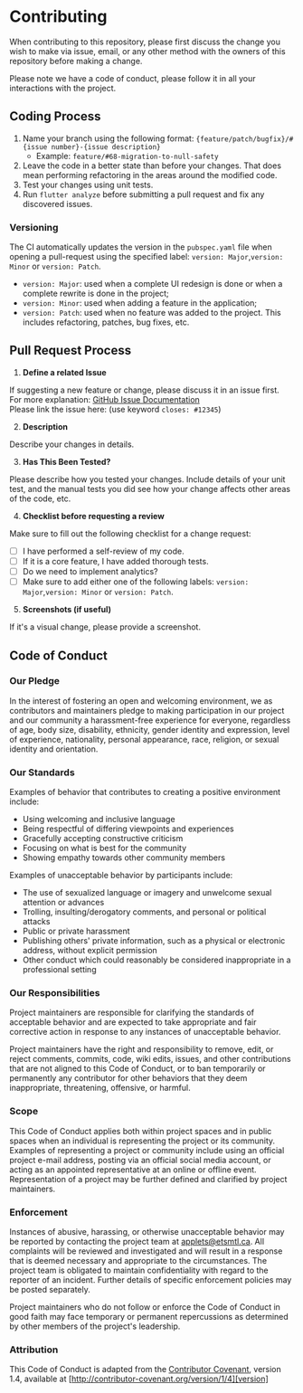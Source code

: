 # Contributing

When contributing to this repository, please first discuss the change you wish to make via issue,
email, or any other method with the owners of this repository before making a change.

Please note we have a code of conduct, please follow it in all your interactions with the project.

## Coding Process

1. Name your branch using the following format:
   `{feature/patch/bugfix}/#{issue number}-{issue description}`
    - Example: `feature/#68-migration-to-null-safety`
2. Leave the code in a better state than before your changes. That does mean performing refactoring
   in the areas around the modified code.
3. Test your changes using unit tests.
4. Run `flutter analyze` before submitting a pull request and fix any discovered issues.

### Versioning

The CI automatically updates the version in the `pubspec.yaml` file when opening a pull-request
using the specified label: `version: Major`,`version: Minor` or `version: Patch`.

- `version: Major`: used when a complete UI redesign is done or when a complete rewrite is done in
  the project;
- `version: Minor`: used when adding a feature in the application;
- `version: Patch`: used when no feature was added to the project. This includes refactoring,
  patches, bug fixes, etc.

## Pull Request Process

1. **Define a related Issue**

If suggesting a new feature or change, please discuss it in an issue first.
<br/>For more explanation: 
[GitHub Issue Documentation](https://docs.github.com/en/issues/tracking-your-work-with-issues/linking-a-pull-request-to-an-issue#linking-a-pull-request-to-an-issue-using-a-keyword)
<br/>Please link the issue here: (use keyword `closes: #12345`)

2. **Description**

Describe your changes in details.

3. **Has This Been Tested?**

Please describe how you tested your changes.
Include details of your unit test, and the manual tests you did
see how your change affects other areas of the code, etc.

4. **Checklist before requesting a review**

Make sure to fill out the following checklist for a change request:

- [ ] I have performed a self-review of my code.
- [ ] If it is a core feature, I have added thorough tests.
- [ ] Do we need to implement analytics?
- [ ] Make sure to add either one of the following labels: `version: Major`,`version: Minor` or `version: Patch`.

5. **Screenshots (if useful)**

If it's a visual change, please provide a screenshot.

## Code of Conduct

### Our Pledge

In the interest of fostering an open and welcoming environment, we as
contributors and maintainers pledge to making participation in our project and
our community a harassment-free experience for everyone, regardless of age, body
size, disability, ethnicity, gender identity and expression, level of experience,
nationality, personal appearance, race, religion, or sexual identity and
orientation.

### Our Standards

Examples of behavior that contributes to creating a positive environment
include:

* Using welcoming and inclusive language
* Being respectful of differing viewpoints and experiences
* Gracefully accepting constructive criticism
* Focusing on what is best for the community
* Showing empathy towards other community members

Examples of unacceptable behavior by participants include:

* The use of sexualized language or imagery and unwelcome sexual attention or
  advances
* Trolling, insulting/derogatory comments, and personal or political attacks
* Public or private harassment
* Publishing others' private information, such as a physical or electronic
  address, without explicit permission
* Other conduct which could reasonably be considered inappropriate in a
  professional setting

### Our Responsibilities

Project maintainers are responsible for clarifying the standards of acceptable
behavior and are expected to take appropriate and fair corrective action in
response to any instances of unacceptable behavior.

Project maintainers have the right and responsibility to remove, edit, or
reject comments, commits, code, wiki edits, issues, and other contributions
that are not aligned to this Code of Conduct, or to ban temporarily or
permanently any contributor for other behaviors that they deem inappropriate,
threatening, offensive, or harmful.

### Scope

This Code of Conduct applies both within project spaces and in public spaces
when an individual is representing the project or its community. Examples of
representing a project or community include using an official project e-mail
address, posting via an official social media account, or acting as an appointed
representative at an online or offline event. Representation of a project may be
further defined and clarified by project maintainers.

### Enforcement

Instances of abusive, harassing, or otherwise unacceptable behavior may be
reported by contacting the project team at [applets@etsmtl.ca](mailto:applets@etsmtl.ca). All
complaints will be reviewed and investigated and will result in a response that
is deemed necessary and appropriate to the circumstances. The project team is
obligated to maintain confidentiality with regard to the reporter of an incident.
Further details of specific enforcement policies may be posted separately.

Project maintainers who do not follow or enforce the Code of Conduct in good
faith may face temporary or permanent repercussions as determined by other
members of the project's leadership.

### Attribution

This Code of Conduct is adapted from the [Contributor Covenant][homepage], version 1.4,
available at [http://contributor-covenant.org/version/1/4][version]

[homepage]: http://contributor-covenant.org

[version]: http://contributor-covenant.org/version/1/4/
